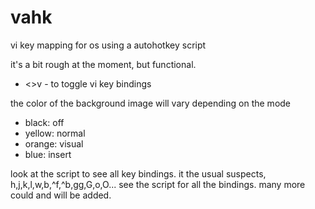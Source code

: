 # vahk
vi key mapping for os using a autohotkey script

it's a bit rough at the moment, but functional.
  - <<windows key>>v - to toggle vi key bindings

the color of the background image will vary depending on the mode
  - black: off
  - yellow: normal
  - orange: visual
  - blue: insert

look at the script to see all key bindings. it the usual suspects, h,j,k,l,w,b,^f,^b,gg,G,o,O... see the script for all the bindings.  many more could and will be added.
  
